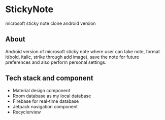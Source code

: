 # StickyNote
microsoft sticky note clone android version

## About

Android version of microsoft sticky note where user can take note, 
format it(bold, italic, strike through add image), 
save the note for future preferences and also perform personal settings.

## Tech stack and component
- Material design component
- Room database as my local database
- Firebase for real-time database
- Jetpack navigation component
- Recyclerview
